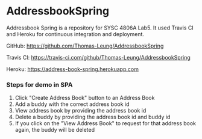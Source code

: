 # AddressbookSpring
Addressbook Spring is a repository for SYSC 4806A Lab5. It used Travis CI and Heroku for continuous integration and deployment.

GitHub: https://github.com/Thomas-Leung/AddressbookSpring

Travis CI: https://travis-ci.com/github/Thomas-Leung/AddressbookSpring

Heroku: https://address-book-spring.herokuapp.com

### Steps for demo in SPA
1. Click "Create Address Book" button to an Address Book
2. Add a buddy with the correct address book id
3. View address book by providing the address book id
4. Delete a buddy by providing the address book id and buddy id
5. If you click on the "View Address Book" to request for that address book again, the buddy will be deleted
